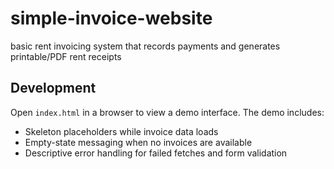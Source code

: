 # simple-invoice-website
basic rent invoicing system that records payments and generates printable/PDF rent receipts

## Development

Open `index.html` in a browser to view a demo interface. The demo includes:

- Skeleton placeholders while invoice data loads
- Empty-state messaging when no invoices are available
- Descriptive error handling for failed fetches and form validation
